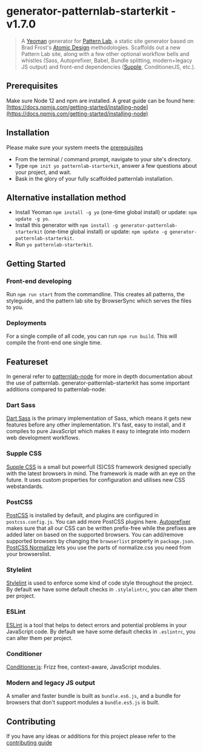 # generator-patternlab-starterkit - v1.7.0

> A [Yeoman](http://yeoman.io) generator for [Pattern Lab](http://patternlab.io/), a static site generator based on Brad Frost's [Atomic Design](http://bradfrostweb.com/blog/post/atomic-web-design/) methodologies.
> Scaffolds out a new Pattern Lab site, along with a few other optional workflow bells and whistles (Sass, Autoprefixer, Babel, Bundle splitting, modern+legacy JS output) and front-end dependencies ([Supple](https://github.com/supple-css/supple), ConditionerJS, etc.).


## Prerequisites
Make sure Node 12 and npm are installed. A great guide can be found here: [https://docs.npmjs.com/getting-started/installing-node](https://docs.npmjs.com/getting-started/installing-node)


## Installation
Please make sure your system meets the [prerequisites](#prerequisites)
- From the terminal / command prompt, navigate to your site's directory.
- Type `npm init yo patternlab-starterkit`, answer a few questions about your project, and wait.
- Bask in the glory of your fully scaffolded patternlab installation.


## Alternative installation method
- Install Yeoman `npm install -g yo` (one-time global install) or update: `npm update -g yo`.
- Install this generator with `npm install -g generator-patternlab-starterkit` (one-time global install) or update: `npm update -g generator-patternlab-starterkit`.
- Run `yo patternlab-starterkit`.


## Getting Started
### Front-end developing
Run `npm run start` from the commandline. This creates all patterns, the styleguide, and the pattern lab site by BrowserSync which serves the files to you.


### Deployments
For a single compile of all code, you can run `npm run build`. This will compile the front-end one single time.


## Featureset
In general refer to [patternlab-node](https://github.com/pattern-lab/patternlab-node) for more in depth documentation about the use of patternlab.
generator-patternlab-starterkit has some important additions compared to patternlab-node:


### Dart Sass
[Dart Sass](https://sass-lang.com/dart-sass) is the primary implementation of Sass, which means it gets new features before any other implementation. It's fast, easy to install, and it compiles to pure JavaScript which makes it easy to integrate into modern web development workflows.


### Supple CSS
[Supple CSS](https://github.com/supple-css/supple) is a small but powerfull (S)CSS framework designed specially with the latest browsers in mind. The framework is made with an eye on the future. It uses custom properties for configuration and utilises new CSS webstandards.


### PostCSS
[PostCSS](https://postcss.org/) is installed by default, and plugins are configured in `postcss.config.js`. You can add more PostCSS plugins here. [Autoprefixer](https://github.com/postcss/autoprefixer) makes sure that all our CSS can be written prefix-free while the prefixes are added later on based on the supported browsers. You can add/remove supported browsers by changing the `browserlist` property in `package.json`. [PostCSS Normalize](https://github.com/csstools/postcss-normalize/blob/master/README.md) lets you use the parts of normalize.css you need from your browserslist.

### Stylelint
[Stylelint](https://github.com/stylelint/stylelint) is used to enforce some kind of code style throughout the project. By default we have some default checks in `.stylelintrc`, you can alter them per project.

### ESLint
[ESLint](http://eslint.org/) is a tool that helps to detect errors and potential problems in your JavaScript code. By default we have some default checks in `.eslintrc`, you can alter them per project.

### Conditioner
[Conditioner.js](https://github.com/rikschennink/conditioner): Frizz free, context-aware, JavaScript modules.

### Modern and legacy JS output
A smaller and faster bundle is built as `bundle.es6.js`, and a bundle for browsers that don't support modules a `bundle.es5.js` is built.

## Contributing
If you have any ideas or additions for this project please refer to the [contributing guide](CONTRIBUTING.md)
